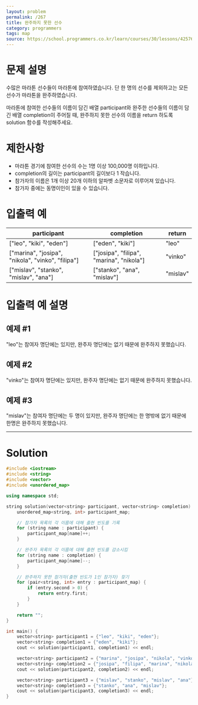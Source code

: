 ```yaml
---
layout: problem
permalink: /267
title: 완주하지 못한 선수
category: programmers
tags: map
source: https://school.programmers.co.kr/learn/courses/30/lessons/42576
---
```


# 문제 설명

수많은 마라톤 선수들이 마라톤에 참여하였습니다. 단 한 명의 선수를 제외하고는 모든 선수가 마라톤을 완주하였습니다.

마라톤에 참여한 선수들의 이름이 담긴 배열 participant와 완주한 선수들의 이름이 담긴 배열 completion이 주어질 때, 완주하지 못한 선수의 이름을 return 하도록 solution 함수를 작성해주세요.

# 제한사항

- 마라톤 경기에 참여한 선수의 수는 1명 이상 100,000명 이하입니다.
- completion의 길이는 participant의 길이보다 1 작습니다.
- 참가자의 이름은 1개 이상 20개 이하의 알파벳 소문자로 이루어져 있습니다.
- 참가자 중에는 동명이인이 있을 수 있습니다.

# 입출력 예

| participant | completion | return |
| --- | --- | --- |
| ["leo", "kiki", "eden"] | ["eden", "kiki"] | "leo" |
| ["marina", "josipa", "nikola", "vinko", "filipa"] | ["josipa", "filipa", "marina", "nikola"] | "vinko" |
| ["mislav", "stanko", "mislav", "ana"] | ["stanko", "ana", "mislav"] | "mislav" |

# 입출력 예 설명

## 예제 #1

"leo"는 참여자 명단에는 있지만, 완주자 명단에는 없기 때문에 완주하지 못했습니다.

## 예제 #2

"vinko"는 참여자 명단에는 있지만, 완주자 명단에는 없기 때문에 완주하지 못했습니다.

## 예제 #3

"mislav"는 참여자 명단에는 두 명이 있지만, 완주자 명단에는 한 명밖에 없기 때문에 한명은 완주하지 못했습니다.

---

# Solution

```cpp
#include <iostream>
#include <string>
#include <vector>
#include <unordered_map>

using namespace std;

string solution(vector<string> participant, vector<string> completion) {
    unordered_map<string, int> participant_map;

    // 참가자 목록의 각 이름에 대해 출현 빈도를 기록
    for (string name : participant) {
        participant_map[name]++;
    }

    // 완주자 목록의 각 이름에 대해 출현 빈도를 감소시킴
    for (string name : completion) {
        participant_map[name]--;
    }

    // 완주하지 못한 참가자(출현 빈도가 1인 참가자) 찾기
    for (pair<string, int> entry : participant_map) {
        if (entry.second > 0) {
            return entry.first;
        }
    }

    return "";
}

int main() {
    vector<string> participant1 = {"leo", "kiki", "eden"};
    vector<string> completion1 = {"eden", "kiki"};
    cout << solution(participant1, completion1) << endl;

    vector<string> participant2 = {"marina", "josipa", "nikola", "vinko", "filipa"};
    vector<string> completion2 = {"josipa", "filipa", "marina", "nikola"};
    cout << solution(participant2, completion2) << endl;

    vector<string> participant3 = {"mislav", "stanko", "mislav", "ana"};
    vector<string> completion3 = {"stanko", "ana", "mislav"};
    cout << solution(participant3, completion3) << endl;
}
```

